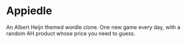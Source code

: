 # Appiedle
An Albert Heijn themed wordle clone. One new game every day, with a random AH product whose price you need to guess.
